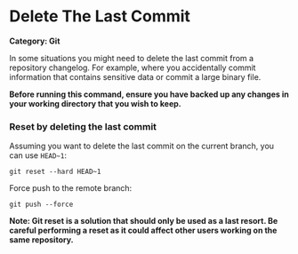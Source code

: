 # Delete The Last Commit

__Category: Git__

In some situations you might need to delete the last commit from a repository changelog. For example, where you accidentally commit information that contains sensitive data or commit a large binary file. 

__Before running this command, ensure you have backed up any changes in your working directory that you wish to keep.__ 

### Reset by deleting the last commit

Assuming you want to delete the last commit on the current branch, you can use `HEAD~1`:

```shell
git reset --hard HEAD~1
```

Force push to the remote branch:

```shell
git push --force
```

__Note: Git reset is a solution that should only be used as a last resort. Be careful performing a reset as it could affect other users working on the same repository.__
